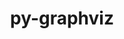 ---
title: "py-graphviz"
layout: cache
categories: [package, develop-2024-03-24]
meta: {"versions": ["0.8.4"], "compilers": ["gcc@=11.4.0"], "oss": ["ubuntu22.04"], "platforms": ["linux"], "targets": ["x86_64_v3"], "stacks": ["ml-linux-x86_64-cpu", "ml-linux-x86_64-cuda", "ml-linux-x86_64-rocm", "root"], "num_specs": 1, "num_specs_by_stack": {"ml-linux-x86_64-cuda": 1, "root": 1, "ml-linux-x86_64-cpu": 1, "ml-linux-x86_64-rocm": 1}}
spec_details: [{"hash": "cbqtk63vcbflwmy7bfzuoykm3pfdbxlk", "compiler": "gcc@=11.4.0", "versions": ["0.8.4"], "os": "ubuntu22.04", "platform": "linux", "target": "x86_64_v3", "variants": ["build_system=python_pip", "~dev", "~docs"], "stacks": ["ml-linux-x86_64-cuda", "root", "ml-linux-x86_64-cpu", "ml-linux-x86_64-rocm"], "size": "-", "tarball": "https://binaries.spack.io/releases/develop-2024-03-24/build_cache/linux-ubuntu22.04-x86_64_v3/gcc-11.4.0/py-graphviz-0.8.4/linux-ubuntu22.04-x86_64_v3-gcc-11.4.0-py-graphviz-0.8.4-cbqtk63vcbflwmy7bfzuoykm3pfdbxlk.spack"}]
---
